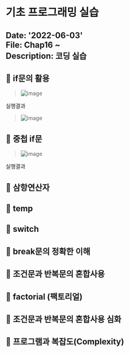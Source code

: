기초 프로그래밍 실습
==========================
Date: '2022-06-03'  
File: Chap16 ~  
Description: 코딩 실습
---------------------------
## :wrench: if문의 활용 
> ![image](https://user-images.githubusercontent.com/96763658/171781973-7db9c9e6-0c77-433f-8273-772f88550730.png)  
  
실행결과  
> ![image](https://user-images.githubusercontent.com/96763658/171781929-c8319f9a-94f0-4477-b150-6ffa5705b196.png)

## :wrench: 중첩 if문
> ![image](https://user-images.githubusercontent.com/96763658/171782128-8ae8b251-0f21-4c9c-8689-df20f27dc332.png)  
  
실행결과
## :wrench: 삼항연산자
## :wrench: temp
## :wrench: switch   
## :wrench: break문의 정확한 이해
## :wrench: 조건문과 반복문의 혼합사용
## :wrench: factorial (팩토리얼)
## :wrench: 조건문과 반복문의 혼합사용 심화
## :wrench: 프로그램과 복잡도(Complexity)
> 
>   
>   
>   
>   
